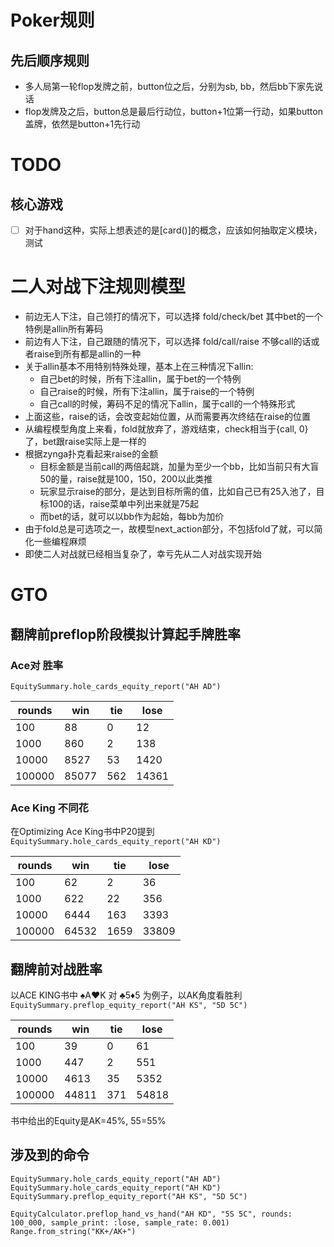 # Poker规则

## 先后顺序规则

- 多人局第一轮flop发牌之前，button位之后，分别为sb, bb，然后bb下家先说话
- flop发牌及之后，button总是最后行动位，button+1位第一行动，如果button盖牌，依然是button+1先行动

# TODO

## 核心游戏

- [ ] 对于hand这种，实际上想表述的是[card()]的概念，应该如何抽取定义模块，测试

# 二人对战下注规则模型

- 前边无人下注，自己领打的情况下，可以选择 fold/check/bet 其中bet的一个特例是allin所有筹码
- 前边有人下注，自己跟随的情况下，可以选择 fold/call/raise 不够call的话或者raise到所有都是allin的一种
- 关于allin基本不用特别特殊处理，基本上在三种情况下allin:
  - 自己bet的时候，所有下注allin，属于bet的一个特例
  - 自己raise的时候，所有下注allin，属于raise的一个特例
  - 自己call的时候，筹码不足的情况下allin，属于call的一个特殊形式
- 上面这些，raise的话，会改变起始位置，从而需要再次终结在raise的位置
- 从编程模型角度上来看，fold就放弃了，游戏结束，check相当于{call, 0}了，bet跟raise实际上是一样的
- 根据zynga扑克看起来raise的金额
  - 目标金额是当前call的两倍起跳，加量为至少一个bb，比如当前只有大盲50的量，raise就是100，150，200以此类推
  - 玩家显示raise的部分，是达到目标所需的值，比如自己已有25入池了，目标100的话，raise菜单中列出来就是75起
  - 而bet的话，就可以以bb作为起始，每bb为加价
- 由于fold总是可选项之一，故模型next_action部分，不包括fold了就，可以简化一些编程麻烦
- 即使二人对战就已经相当复杂了，幸亏先从二人对战实现开始

# GTO

## 翻牌前preflop阶段模拟计算起手牌胜率

### Ace对 胜率
`EquitySummary.hole_cards_equity_report("AH AD")`

| rounds |   win | tie |  lose |
|--------|-------|-----|-------|
|    100 |    88 |   0 |    12 |
|   1000 |   860 |   2 |   138 |
|  10000 |  8527 |  53 |  1420 |
| 100000 | 85077 | 562 | 14361 |

### Ace King 不同花
在Optimizing Ace King书中P20提到
`EquitySummary.hole_cards_equity_report("AH KD")`

| rounds |   win | tie |  lose |
|--------|-------|-----|-------|
|    100 |    62 |   2 |    36 |
|   1000 |   622 |  22 |   356 |
|  10000 |  6444 | 163 |  3393 |
| 100000 | 64532 |1659 | 33809 |

## 翻牌前对战胜率
以ACE KING书中 ♠️A♥️K 对 ♣️5♦️5 为例子，以AK角度看胜利
`EquitySummary.preflop_equity_report("AH KS", "5D 5C")`

| rounds |   win | tie |  lose |
|--------|-------|-----|-------|
|    100 |    39 |   0 |    61 |
|   1000 |   447 |   2 |   551 |
|  10000 |  4613 |  35 |  5352 |
| 100000 | 44811 | 371 | 54818 |

书中给出的Equity是AK=45%, 55=55%

## 涉及到的命令
```
EquitySummary.hole_cards_equity_report("AH AD")
EquitySummary.hole_cards_equity_report("AH KD")
EquitySummary.preflop_equity_report("AH KS", "5D 5C")

EquityCalculator.preflop_hand_vs_hand("AH KD", "5S 5C", rounds: 100_000, sample_print: :lose, sample_rate: 0.001)
Range.from_string("KK+/AK+")
```
